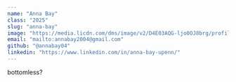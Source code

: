 ```yaml
---
name: "Anna Bay"
class: "2025"
slug: "anna-bay"
image: "https://media.licdn.com/dms/image/v2/D4E03AQG-ljo0OJ8brg/profile-displayphoto-shrink_400_400/profile-displayphoto-shrink_400_400/0/1713968955377?e=1730332800&v=beta&t=lrnq7Q0PIF3Pv3QALvOea8x25iRrPMXc1Le29NEXYic"
email: "mailto:annabay2004@gmail.com"
github: "@annabay04"
linkedin: "https://www.linkedin.com/in/anna-bay-upenn/"
---
```

bottomless?